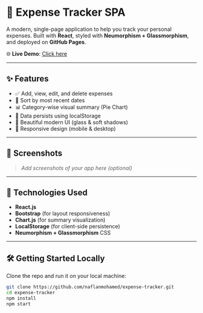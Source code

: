# 💸 Expense Tracker SPA

A modern, single-page application to help you track your personal expenses. Built with **React**, styled with **Neumorphism + Glassmorphism**, and deployed on **GitHub Pages**.

🌐 **Live Demo**: [Click here](https://naflanmohamed.github.io/expense-tracker/)

---

## ✨ Features

- ✅ Add, view, edit, and delete expenses
- 📅 Sort by most recent dates
- 📊 Category-wise visual summary (Pie Chart)
- 💾 Data persists using localStorage
- 🎨 Beautiful modern UI (glass & soft shadows)
- 📱 Responsive design (mobile & desktop)

---

## 📸 Screenshots

> _Add screenshots of your app here (optional)_

---

## 🚀 Technologies Used

- **React.js**
- **Bootstrap** (for layout responsiveness)
- **Chart.js** (for summary visualization)
- **LocalStorage** (for client-side persistence)
- **Neumorphism + Glassmorphism** CSS

---

## 🛠️ Getting Started Locally

Clone the repo and run it on your local machine:

```bash
git clone https://github.com/naflanmohamed/expense-tracker.git
cd expense-tracker
npm install
npm start
